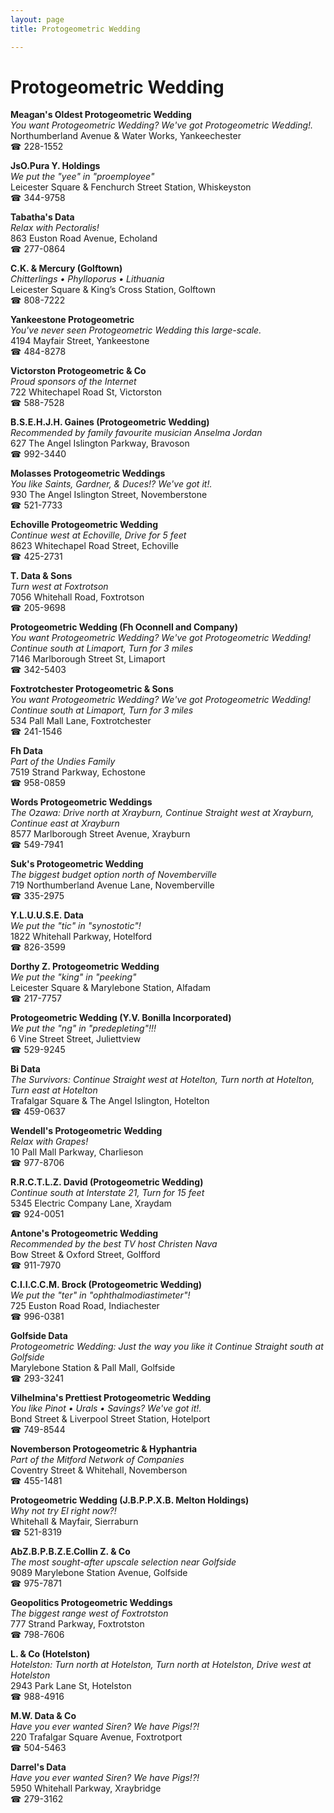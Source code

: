 ```yaml
---
layout: page 
title: Protogeometric Wedding

---
```



# Protogeometric Wedding


 **Meagan's Oldest Protogeometric Wedding**  
_You want Protogeometric Wedding? We've got Protogeometric Wedding!._  
Northumberland Avenue & Water Works, Yankeechester  
☎ 228-1552

**JsO.Pura Y. Holdings**  
_We put the "yee" in "proemployee"_  
Leicester Square & Fenchurch Street Station, Whiskeyston  
☎ 344-9758

**Tabatha's Data**  
_Relax with Pectoralis!_  
863 Euston Road Avenue, Echoland  
☎ 277-0864

**C.K. & Mercury (Golftown)**  
_Chitterlings • Phylloporus • Lithuania_  
Leicester Square & King’s Cross Station, Golftown  
☎ 808-7222

**Yankeestone Protogeometric**  
_You've never seen Protogeometric Wedding this large-scale._  
4194 Mayfair Street, Yankeestone  
☎ 484-8278

**Victorston Protogeometric & Co**  
_Proud sponsors of the Internet_  
722 Whitechapel Road St, Victorston  
☎ 588-7528

**B.S.E.H.J.H. Gaines (Protogeometric Wedding)**  
_Recommended by family favourite musician Anselma Jordan_  
627 The Angel Islington Parkway, Bravoson  
☎ 992-3440

**Molasses Protogeometric Weddings**  
_You like Saints, Gardner, & Duces!? We've got it!._  
930 The Angel Islington Street, Novemberstone  
☎ 521-7733

**Echoville Protogeometric Wedding**  
_Continue west at Echoville, Drive for 5 feet_  
8623 Whitechapel Road Street, Echoville  
☎ 425-2731

**T. Data & Sons**  
_Turn west at Foxtrotson_  
7056 Whitehall Road, Foxtrotson  
☎ 205-9698

**Protogeometric Wedding (Fh Oconnell and Company)**  
_You want Protogeometric Wedding? We've got Protogeometric Wedding! 
Continue south at Limaport, Turn for 3 miles_  
7146 Marlborough Street St, Limaport  
☎ 342-5403

**Foxtrotchester Protogeometric & Sons**  
_You want Protogeometric Wedding? We've got Protogeometric Wedding! 
Continue south at Limaport, Turn for 3 miles_  
534 Pall Mall Lane, Foxtrotchester  
☎ 241-1546

**Fh Data**  
_Part of the Undies Family_  
7519 Strand Parkway, Echostone  
☎ 958-0859

**Words Protogeometric Weddings**  
_The Ozawa: Drive north at Xrayburn, Continue Straight west at Xrayburn, Continue east at Xrayburn_  
8577 Marlborough Street Avenue, Xrayburn  
☎ 549-7941

**Suk's Protogeometric Wedding**  
_The biggest budget option north of Novemberville_  
719 Northumberland Avenue Lane, Novemberville  
☎ 335-2975

**Y.L.U.U.S.E. Data**  
_We put the "tic" in "synostotic"!_  
1822 Whitehall Parkway, Hotelford  
☎ 826-3599

**Dorthy Z. Protogeometric Wedding**  
_We put the "king" in "peeking"_  
Leicester Square & Marylebone Station, Alfadam  
☎ 217-7757

**Protogeometric Wedding (Y.V. Bonilla Incorporated)**  
_We put the "ng" in "predepleting"!!!_  
6 Vine Street Street, Juliettview  
☎ 529-9245

**Bi Data**  
_The Survivors: Continue Straight west at Hotelton, Turn north at Hotelton, Turn east at Hotelton_  
Trafalgar Square & The Angel Islington, Hotelton  
☎ 459-0637

**Wendell's Protogeometric Wedding**  
_Relax with Grapes!_  
10 Pall Mall Parkway, Charlieson  
☎ 977-8706

**R.R.C.T.L.Z. David (Protogeometric Wedding)**  
_Continue south at Interstate 21, Turn for 15 feet_  
5345 Electric Company Lane, Xraydam  
☎ 924-0051

**Antone's Protogeometric Wedding**  
_Recommended by the best TV host Christen Nava_  
Bow Street & Oxford Street, Golfford  
☎ 911-7970

**C.I.I.C.C.M. Brock (Protogeometric Wedding)**  
_We put the "ter" in "ophthalmodiastimeter"!_  
725 Euston Road Road, Indiachester  
☎ 996-0381

**Golfside Data**  
_Protogeometric Wedding: Just the way you like it 
Continue Straight south at Golfside_  
Marylebone Station & Pall Mall, Golfside  
☎ 293-3241

**Vilhelmina's Prettiest Protogeometric Wedding**  
_You like Pinot • Urals • Savings? We've got it!._  
Bond Street & Liverpool Street Station, Hotelport  
☎ 749-8544

**Novemberson Protogeometric & Hyphantria**  
_Part of the Mitford Network of Companies_  
Coventry Street & Whitehall, Novemberson  
☎ 455-1481

**Protogeometric Wedding (J.B.P.P.X.B. Melton Holdings)**  
_Why not try El right now?!_  
Whitehall & Mayfair, Sierraburn  
☎ 521-8319

**AbZ.B.P.B.Z.E.Collin Z. & Co**  
_The most sought-after upscale selection near Golfside_  
9089 Marylebone Station Avenue, Golfside  
☎ 975-7871

**Geopolitics Protogeometric Weddings**  
_The biggest range west of Foxtrotston_  
777 Strand Parkway, Foxtrotston  
☎ 798-7606

**L. & Co (Hotelston)**  
_Hotelston: Turn north at Hotelston, Turn north at Hotelston, Drive west at Hotelston_  
2943 Park Lane St, Hotelston  
☎ 988-4916

**M.W. Data & Co**  
_Have you ever wanted Siren? We have Pigs!?!_  
220 Trafalgar Square Avenue, Foxtrotport  
☎ 504-5463

**Darrel's Data**  
_Have you ever wanted Siren? We have Pigs!?!_  
5950 Whitehall Parkway, Xraybridge  
☎ 279-3162

